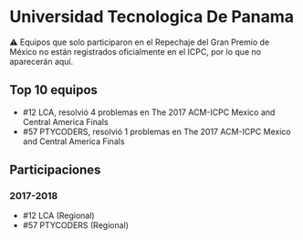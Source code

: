 # Universidad Tecnologica De Panama

:warning: Equipos que solo participaron en el Repechaje del Gran Premio de México no están registrados oficialmente en el ICPC, por lo que no aparecerán aquí.

## Top 10 equipos

- #12 LCA, resolvió 4 problemas en The 2017 ACM-ICPC Mexico and Central America Finals
- #57 PTYCODERS, resolvió 1 problemas en The 2017 ACM-ICPC Mexico and Central America Finals

## Participaciones

### 2017-2018

- #12 LCA (Regional)
- #57 PTYCODERS (Regional)



